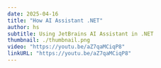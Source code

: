 ```yaml
---
date: 2025-04-16
title: "How AI Assistant .NET"
author: hs
subtitle: Using JetBrains AI Assistant in .NET
thumbnail: ./thumbnail.png
video: "https://youtu.be/aZ7qaMCiqP8"
linkURL: "https://youtu.be/aZ7qaMCiqP8"
---
```

